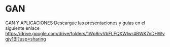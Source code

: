# GAN
 GAN Y APLICACIONES
 Descargue las presentaciones y guias en el siguiente enlace https://drive.google.com/drive/folders/1Wp8rvVbFLFQXWIwr4BWK7nDHWvgjy1Bl?usp=sharing
